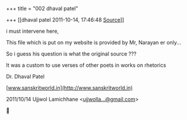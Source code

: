 +++
title = "002 dhaval patel"

+++
[[dhaval patel	2011-10-14, 17:46:48 [Source](https://groups.google.com/g/bvparishat/c/DrbkSy1wjsA)]]



i must intervene here,

This file which is put on my website is provided by Mr, Narayan er only...

So i guess his question is what the original source ???

  

It was a custom to use verses of other poets in works on rhetorics

  

Dr. Dhaval Patel

[www.sanskritworld.in](http://www.sanskritworld.in)

  

  

2011/10/14 Ujjwol Lamichhane \<[ujjwolla...@gmail.com]()\>



